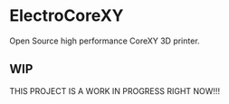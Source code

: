 # ElectroCoreXY
Open Source high performance CoreXY 3D printer.

## WIP
THIS PROJECT IS A WORK IN PROGRESS RIGHT NOW!!!
